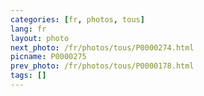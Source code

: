 ```yaml
---
categories: [fr, photos, tous]
lang: fr
layout: photo
next_photo: /fr/photos/tous/P0000274.html
picname: P0000275
prev_photo: /fr/photos/tous/P0000178.html
tags: []
---
```

